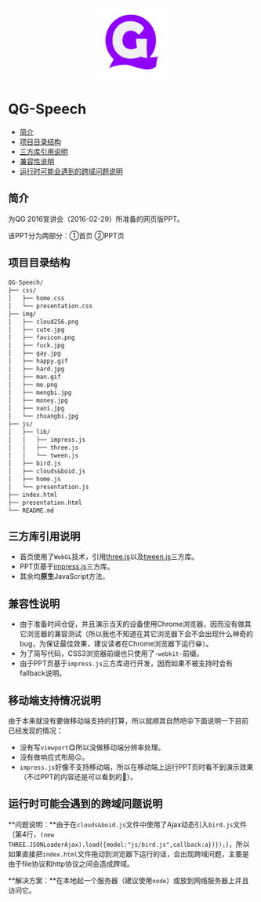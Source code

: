 <p align="center">
  <a href="http://github.com/QGStudio">
    <img width="150" src="https://raw.githubusercontent.com/JaminQ/QG-Speech/master/img/favicon.png" alt="QG Logo" />    
  </a>
</p>

# QG-Speech

* [简介](#简介)
* [项目目录结构](#项目目录结构)
* [三方库引用说明](#三方库引用说明)
* [兼容性说明](#兼容性说明)
* [运行时可能会遇到的跨域问题说明](#运行时可能会遇到的跨域问题说明)

## 简介

为QG 2016宣讲会（2016-02-29）所准备的网页版PPT。

该PPT分为两部分：①首页 ②PPT页

## 项目目录结构

```
QG-Speech/
├── css/
│   ├── home.css
│   └── presentation.css
├── img/
│   ├── cloud256.png
│   ├── cute.jpg
│   ├── favicon.png
│   ├── fuck.jpg
│   ├── gay.jpg
│   ├── happy.gif
│   ├── hard.jpg
│   ├── man.gif
│   ├── me.png
│   ├── mengbi.jpg
│   ├── money.jpg
│   ├── nani.jpg
│   └── zhuangbi.jpg
├── js/
│   ├── lib/
│   │   ├── impress.js
│   │   ├── three.js
│   │   └── tween.js
│   ├── bird.js
│   ├── clouds&boid.js
│   ├── home.js
│   └── presentation.js
├── index.html
├── presentation.html
└── README.md
```

## 三方库引用说明

* 首页使用了`WebGL`技术，引用[three.js](http://github.com/mrdoob/three.js)以及[tween.js](http://github.com/sole/tween.js)三方库。
* PPT页基于[impress.js](http://github.com/bartaz/impress.js)三方库。
* 其余均**原生**JavaScript方法。

## 兼容性说明

* 由于准备时间仓促，并且演示当天的设备使用Chrome浏览器，因而没有做其它浏览器的兼容测试（所以我也不知道在其它浏览器下会不会出现什么神奇的bug，为保证最佳效果，建议读者在Chrome浏览器下运行:grin:）。
* 为了简写代码，CSS3浏览器前缀也只使用了`-webkit-`前缀。
* 由于PPT页基于`impress.js`三方库进行开发，因而如果不被支持时会有fallback说明。

## 移动端支持情况说明

由于本来就没有要做移动端支持的打算，所以就顺其自然吧:stuck_out_tongue_closed_eyes:下面说明一下目前已经发现的情况：

* 没有写`viewport`:yum:所以没做移动端分辨率处理。
* 没有做响应式布局:expressionless:。
* `impress.js`好像不支持移动端，所以在移动端上运行PPT页时看不到演示效果（不过PPT的内容还是可以看到的:grimacing:）。

## 运行时可能会遇到的跨域问题说明

**问题说明：**由于在`clouds&boid.js`文件中使用了Ajax动态引入`bird.js`文件（第4行，`(new THREE.JSONLoaderAjax).load({model:"js/bird.js",callback:a})});`），所以如果直接把`index.html`文件拖动到浏览器下运行的话，会出现跨域问题，主要是由于file协议和http协议之间会造成跨域。

**解决方案：**在本地起一个服务器（建议使用`node`）或放到网络服务器上并且访问它。